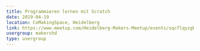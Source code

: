 ```yaml
---
title: Programmieren lernen mit Scratch
date: 2019-04-19
location: CoMakingSpace, Heidelberg
link: https://www.meetup.com/Heidelberg-Makers-Meetup/events/sqcflqyzgbzb/
usergroup: makershd
type: usergroup
---
```

